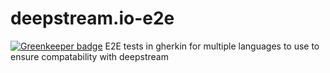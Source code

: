 # deepstream.io-e2e

[![Greenkeeper badge](https://badges.greenkeeper.io/deepstreamIO/deepstream.io-e2e.svg)](https://greenkeeper.io/)
E2E tests in gherkin for multiple languages to use to ensure compatability with deepstream
